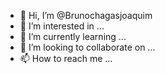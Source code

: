 - 👋 Hi, I’m @Brunochagasjoaquim
- 👀 I’m interested in ...
- 🌱 I’m currently learning ...
- 💞️ I’m looking to collaborate on ...
- 📫 How to reach me ...

<!---
Brunochagasjoaquim/Brunochagasjoaquim is a ✨ special ✨ repository because its `README.md` (this file) appears on your GitHub profile.
You can click the Preview link to take a look at your changes.
--->
